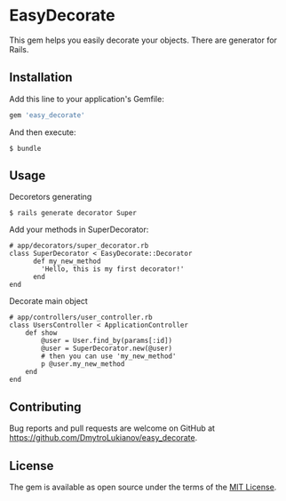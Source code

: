 # EasyDecorate

This gem helps you easily decorate your objects. There are generator for Rails.

## Installation

Add this line to your application's Gemfile:

```ruby
gem 'easy_decorate'
```

And then execute:

    $ bundle

## Usage
Decoretors generating

    $ rails generate decorator Super

Add your methods in SuperDecorator:

    # app/decorators/super_decorator.rb
    class SuperDecorator < EasyDecorate::Decorator
          def my_new_method
            'Hello, this is my first decorator!'
          end
    end
    
Decorate main object

    # app/controllers/user_controller.rb
    class UsersController < ApplicationController
        def show
            @user = User.find_by(params[:id])
            @user = SuperDecorator.new(@user)
            # then you can use 'my_new_method'
            p @user.my_new_method
        end
    end

## Contributing

Bug reports and pull requests are welcome on GitHub at https://github.com/DmytroLukianov/easy_decorate.


## License

The gem is available as open source under the terms of the [MIT License](http://opensource.org/licenses/MIT).
